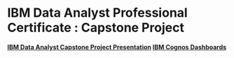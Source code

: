 # IBM Data Analyst Professional Certificate : Capstone Project

**[IBM Data Analyst Capstone Project Presentation](https://drive.google.com/file/d/11a3xpw4N8MOWbXeuOLaw3LvjbtvSqBRU/view?usp=sharing)
[IBM Cognos Dashboards](https://eu-de.dataplatform.cloud.ibm.com/dashboards/c91f89b0-c476-4a55-845c-51ae6bfd2d4a/view/400adf293ea90bfe1ee3eee407cc2b002b64205eb4bb8103d68d7b490e637297f36e4090c82b4952d8435067f0bf170ace)**
